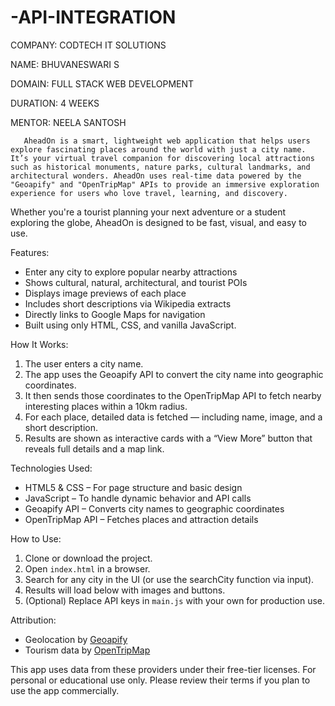 # -API-INTEGRATION

   COMPANY: CODTECH IT SOLUTIONS

   NAME: BHUVANESWARI S

   DOMAIN: FULL STACK WEB DEVELOPMENT

   DURATION: 4 WEEKS

   MENTOR: NEELA SANTOSH

  
       AheadOn is a smart, lightweight web application that helps users explore fascinating places around the world with just a city name. It’s your virtual travel companion for discovering local attractions such as historical monuments, nature parks, cultural landmarks, and architectural wonders. AheadOn uses real-time data powered by the "Geoapify" and "OpenTripMap" APIs to provide an immersive exploration experience for users who love travel, learning, and discovery.

Whether you're a tourist planning your next adventure or a student exploring the globe, AheadOn is designed to be fast, visual, and easy to use.

Features:

-  Enter any city to explore popular nearby attractions
-  Shows cultural, natural, architectural, and tourist POIs
-  Displays image previews of each place
-  Includes short descriptions via Wikipedia extracts
-  Directly links to Google Maps for navigation
-  Built using only HTML, CSS, and vanilla JavaScript.

How It Works:

1. The user enters a city name.
2. The app uses the Geoapify API to convert the city name into geographic coordinates.
3. It then sends those coordinates to the OpenTripMap API to fetch nearby interesting places within a 10km radius.
4. For each place, detailed data is fetched — including name, image, and a short description.
5. Results are shown as interactive cards with a “View More” button that reveals full details and a map link.

 Technologies Used:

- HTML5 & CSS – For page structure and basic design
- JavaScript – To handle dynamic behavior and API calls
- Geoapify API – Converts city names to geographic coordinates
- OpenTripMap API – Fetches places and attraction details

 How to Use:

1. Clone or download the project.
2. Open `index.html` in a browser.
3. Search for any city in the UI (or use the searchCity function via input).
4. Results will load below with images and buttons.
5. (Optional) Replace API keys in `main.js` with your own for production use.

 Attribution:

- Geolocation by [Geoapify](https://www.geoapify.com)
- Tourism data by [OpenTripMap](https://opentripmap.io)

This app uses data from these providers under their free-tier licenses. For personal or educational use only. Please review their terms if you plan to use the app commercially.

